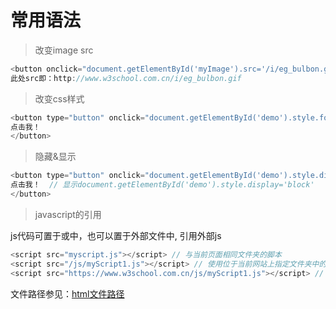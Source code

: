 # 常用语法

> 改变image src

```javascript
<button onclick="document.getElementById('myImage').src='/i/eg_bulbon.gif'">开灯</button>
此处src即：http://www.w3school.com.cn/i/eg_bulbon.gif
```

> 改变css样式

```javascript
<button type="button" onclick="document.getElementById('demo').style.fontSize='35px'">
点击我！
</button>
```

> 隐藏&显示

```javascript
<button type="button" onclick="document.getElementById('demo').style.display='none'">
点击我！  // 显示document.getElementById('demo').style.display='block'
</button>
```

> javascript的引用

js代码可置于<head></head>或<body></body>中，也可以置于外部文件中, 引用外部js
```javascript
<script src="myscript.js"></script> // 与当前页面相同文件夹的脚本
<script src="/js/myScript1.js"></script> // 使用位于当前网站上指定文件夹中的脚本
<script src="https://www.w3school.com.cn/js/myScript1.js"></script> // 可通过完整的 URL 或相对于当前网页的路径引用外部脚本
```
文件路径参见：[html文件路径](http://www.w3school.com.cn/html/html_filepaths.asp)
